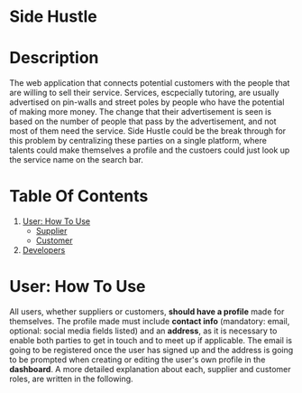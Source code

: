 # Side Hustle

# Description
The web application that connects potential customers with the people that are willing to sell their service.
Services, escpecially tutoring, are usually advertised on pin-walls and street poles by people who have the potential of making more money.
The change that their advertisement is seen is based on the number of people that pass by the advertisement, and not most of them need the service.
Side Hustle could be the break through for this problem by centralizing these parties on a single platform, where talents could make themselves a profile and the custoers could just look up the service name on the search bar.

# Table Of Contents
1. [User: How To Use](#User:-How-To-Use)
    - [Supplier](#Supplier)
    - [Customer](#Customer)
2. [Developers](#Developers)

# User: How To Use
All users, whether suppliers or customers, **should have a profile** made for themselves. The profile made must include **contact info** (mandatory: email, optional: social media fields listed) and an **address**, as it is necessary to enable both parties to get in touch and to meet up if applicable. The email is going to be registered once the user has signed up and the address is going to be prompted when creating or editing the user's own profile in the **dashboard**. A more detailed explanation about each, supplier and customer roles, are written in the following.